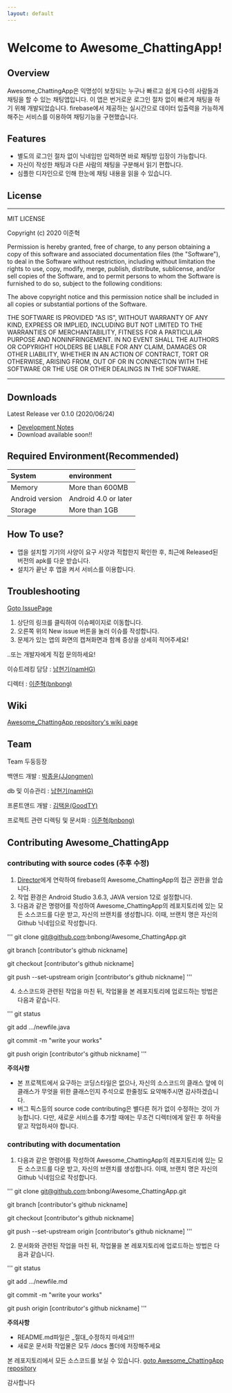 ```yaml
---
layout: default
---
```


# Welcome to Awesome_ChattingApp!

## Overview
Awesome_ChattingApp은 익명성이 보장되는 누구나 빠르고 쉽게 다수의 사람들과 채팅을 할 수 있는 채팅앱입니다.
이 앱은 번거로운 로그인 절차 없이 빠르게 채팅을 하기 위해 개발되었습니다. firebase에서 제공하는 실시간으로 데이터 입출력을 가능하게 해주는 서비스를
이용하여 채팅기능을 구현했습니다.

## Features

*   별도의 로그인 절차 없이 닉네임만 입력하면 바로 채팅방 입장이 가능합니다.
*   자신이 작성한 채팅과 다른 사람의 채팅을 구분해서 읽기 편합니다.
*   심플한 디자인으로 인해 한눈에 채팅 내용을 읽을 수 있습니다.

## License

* * *

MIT LICENSE

Copyright (c) 2020 이준혁

Permission is hereby granted, free of charge, to any person obtaining a copy
of this software and associated documentation files (the "Software"), to deal
in the Software without restriction, including without limitation the rights
to use, copy, modify, merge, publish, distribute, sublicense, and/or sell
copies of the Software, and to permit persons to whom the Software is
furnished to do so, subject to the following conditions:

The above copyright notice and this permission notice shall be included in all
copies or substantial portions of the Software.

THE SOFTWARE IS PROVIDED "AS IS", WITHOUT WARRANTY OF ANY KIND, EXPRESS OR
IMPLIED, INCLUDING BUT NOT LIMITED TO THE WARRANTIES OF MERCHANTABILITY,
FITNESS FOR A PARTICULAR PURPOSE AND NONINFRINGEMENT. IN NO EVENT SHALL THE
AUTHORS OR COPYRIGHT HOLDERS BE LIABLE FOR ANY CLAIM, DAMAGES OR OTHER
LIABILITY, WHETHER IN AN ACTION OF CONTRACT, TORT OR OTHERWISE, ARISING FROM,
OUT OF OR IN CONNECTION WITH THE SOFTWARE OR THE USE OR OTHER DEALINGS IN THE
SOFTWARE.

* * *

## Downloads

Latest Release ver 0.1.0 (2020/06/24)

*   [Development Notes](https://bnbong.github.io/awesomechatappdev/)
*   Download available soon!!

## Required Environment(Recommended)

| System          | environment           |
|:----------------|:----------------------|
| Memory          | More than 600MB       |
| Android version | Android 4.0 or later  |
| Storage         | More than 1GB         |

## How To use?

*   앱을 설치할 기기의 사양이 요구 사양과 적합한지 확인한 후, 최근에 Released된 버전의 apk를 다운 받습니다.
*   설치가 끝난 후 앱을 켜서 서비스를 이용합니다.

## Troubleshooting

[Goto IssuePage](https://github.com/bnbong/Awesome_ChattingApp/issues)

1. 상단의 링크를 클릭하여 이슈페이지로 이동합니다.
2. 오른쪽 위의 New issue 버튼을 눌러 이슈를 작성합니다.
3. 문제가 있는 앱의 화면의 캡쳐화면과 함께 증상을 상세히 적어주세요!

..또는 개발자에게 직접 문의하세요!

이슈트레킹 담당 : [남현기(namHG)](https://github.com/namHG/namHG.github.io)

디렉터 : [이준혁(bnbong)](https://github.com/bnbong/bnbong.github.io)

## Wiki

[Awesome_ChattingApp repository's wiki page](https://github.com/bnbong/Awesome_ChattingApp/wiki)

## Team

Team 두둥등장

백앤드 개발 : [박종윤(JJongmen)](https://github.com/JJongmen/JJongmen.github.io)

db 및 이슈관리 : [남현기(namHG)](https://github.com/namHG/namHG.github.io)

프론트앤드 개발 : [김택윤(GoodTY)](https://github.com/GoodTY/GoodTY.github.io)

프로젝트 관련 디렉팅 및 문서화 : [이준혁(bnbong)](https://github.com/bnbong/bnbong.github.io)

## Contributing Awesome_ChattingApp

### contributing with source codes (추후 수정)

1. [Director](https://github.com/bnbong/bnbong.github.io)에게 연락하여 firebase의 Awesome_ChattingApp의 접근 권한을 얻습니다.
2. 작업 환경은 Android Studio 3.6.3, JAVA version 12로 설정합니다.
3. 다음과 같은 명령어를 작성하여 Awesome_ChattingApp의 레포지토리에 있는 모든 소스코드를 다운 받고, 자신의 브랜치를 생성합니다. 이때, 브랜치 명은 자신의 Github 닉네임으로 작성합니다.

'''
git clone git@github.com:bnbong/Awesome_ChattingApp.git

git branch [contributor's github nickname]

git checkout [contributor's github nickname]

git push --set-upstream origin [contributor's github nickname]
'''

4. 소스코드와 관련된 작업을 마친 뒤, 작업물을 본 레포지토리에 업로드하는 방법은 다음과 같습니다.

'''
git status

git add .../newfile.java

git commit -m "write your works"

git push origin [contributor's github nickname]
'''


**주의사항**
*   본 프로젝트에서 요구하는 코딩스타일은 없으나, 자신의 소스코드의 클래스 앞에 이 클래스가 무엇을 위한 클래스인지 주석으로 한줄정도 요약해주시면 감사하겠습니다.
*   버그 픽스등의 source code contributing은 별다른 허가 없이 수정하는 것이 가능합니다. 다만, 새로운 서비스를 추가할 때에는 무조건 디렉터에게 알린 후 허락을 맡고 작업하셔야 합니다.

### contributing with documentation

1. 다음과 같은 명령어를 작성하여 Awesome_ChattingApp의 레포지토리에 있는 모든 소스코드를 다운 받고, 자신의 브랜치를 생성합니다. 이때, 브랜치 명은 자신의 Github 닉네임으로 작성합니다.

'''
git clone git@github.com:bnbong/Awesome_ChattingApp.git

git branch [contributor's github nickname]

git checkout [contributor's github nickname]

git push --set-upstream origin [contributor's github nickname]
'''

2. 문서화와 관련된 작업을 마친 뒤, 작업물을 본 레포지토리에 업로드하는 방법은 다음과 같습니다.

'''
git status

git add .../newfile.md

git commit -m "write your works"

git push origin [contributor's github nickname]
'''


**주의사항**
*   README.md파일은 _절대_수정하지 마세요!!!
*   새로운 문서화 작업물은 모두 /docs 폴더에 저장해주세요

본 레포지토리에서 모든 소스코드를 보실 수 있습니다.
[goto Awesome_ChattingApp repository](https://github.com/bnbong/Awesome_ChattingApp)

감사합니다
